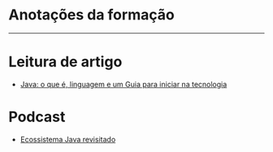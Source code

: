 # Anotações da formação

---

# Leitura de artigo
- [Java: o que é, linguagem e um Guia para iniciar na tecnologia](https://www.alura.com.br/artigos/java)

# Podcast
- [Ecossistema Java revisitado](https://cursos.alura.com.br/extra/hipsterstech/ecossistema-java-revisitado-hipsters-ponto-tech-313-a1597)

